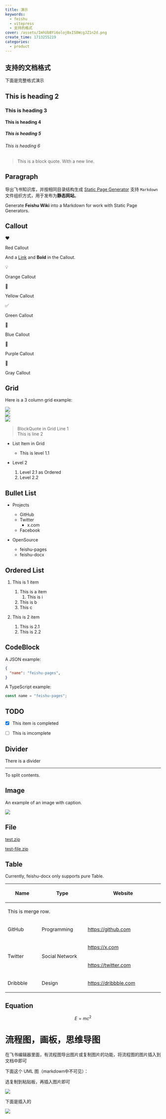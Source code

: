 ```yaml
---
title: 演示
keywords:
  - feishu
  - vitepress
  - 支持的格式
cover: /assets/ImhUbBYi6olojBxIS8WcgJZ1n2d.png
create_time: 1713255219
categories:
  - product
---
```



## 支持的文档格式

 下面是完整格式演示

## This is heading 2

### This is heading 3

#### This is heading 4

##### This is heading 5

###### This is heading 6

> This is a block quote.
> With a new line.

## Paragraph

导出飞书知识库，并按相同目录结构生成 [Static Page Generator](https://www.google.com/search?q=Static+Page+Generator) 支持 `Markdown` 文件组织方式，用于发布为**静态网站**。

Generate **Feishu Wiki** into a Markdown for work with Static Page Generators.

## Callout

<div class="callout callout-bg-1 callout-border-1 callout-color-1">
<div class='callout-emoji'>❤️</div>
<p>Red Callout</p>
<p>And a <a href="https://github.com/longbridgeapp/feishu-pages">Link</a> and <strong>Bold</strong> in the Callout.</p>
</div>

<div class="callout callout-bg-2 callout-border-2 callout-color-2">
<div class='callout-emoji'>💡</div>
<p>Orange Callout</p>
</div>

<div class="callout callout-bg-3 callout-border-3 callout-color-3">
<div class='callout-emoji'>🤖</div>
<p>Yellow Callout</p>
</div>

<div class="callout callout-bg-4 callout-border-4 callout-color-4">
<div class='callout-emoji'>✅</div>
<p>Green Callout</p>
</div>

<div class="callout callout-bg-5 callout-border-5 callout-color-5">
<div class='callout-emoji'>🐳</div>
<p>Blue Callout</p>
</div>

<div class="callout callout-bg-6 callout-border-6 callout-color-6">
<div class='callout-emoji'>🐳</div>
<p>Purple Callout</p>
</div>

<div class="callout callout-bg-14 callout-border-7 callout-color-7">
<div class='callout-emoji'>🐼</div>
<p>Gray Callout</p>
</div>

## Grid

Here is a 3 column grid example:

<div class="flex gap-3 columns-3" column-size="3">
<div class="w-[17%]" width-ratio="17">
<img src="/assets/FOn4b6wLxoO2hjxKaW5cQt0Qn5g.jpeg" src-width="440" src-height="440" align="center"/>

</div>
<div class="w-[52%]" width-ratio="52">
<img src="/assets/LzHObMYtBoGifpxyTOfccxi3nKb.png" src-width="440" src-height="440" align="center"/>
</div>
<div class="w-[29%]" width-ratio="29">
<img src="/assets/DEkxbo02yoTPuIxING3cSEMMn2b.jpeg" src-width="440" src-height="440" align="center"/>

</div>
</div>

<div class="flex gap-3 columns-2" column-size="2">
<div class="w-[70%]" width-ratio="70">
<blockquote>
<p>BlockQuote in Grid Line 1<br/>This is line 2</p>
</blockquote>
</div>
<div class="w-[30%]" width-ratio="30">
<ul>
<li><p>List Item in Grid</p>
<ul>
<li>This is level 1.1</li>
</ul>
</li>
<li><p>Level 2</p>
<ol>
<li>Level 2.1 as Ordered</li>
<li>Level 2.2</li>
</ol>
</li>
</ul>
</div>
</div>

## Bullet List

- Projects
    - GitHub
    - Twitter
        - x.com
    - Facebook 

- OpenSource
    - feishu-pages
    - feishu-docx

## Ordered List

1. This is 1 item
    1. This is a item
        1. This is i 
    2. This is b
    3. This c

2. This is 2 item
    1. This is 2.1
    2. This is 2.2

## CodeBlock

A JSON example:

```json
{
  "name": "feishu-pages",
}
```

A TypeScript example:

```ts
const name = "feishu-pages";
```

## TODO

- [x] This item is completed

- [ ] This is imcomplete

## Divider

There is a divider

---

To split contents.

## Image

An example of an image with caption.

<img src="/assets/LAHrbunRMoEmtFxjk3wc46rvnQV.png" src-width="1280" src-height="720" align="center"/>

## File

[test.zip](/assets/NEOWbiOKOo7xbJxsWaJctjTJnFh.zip)

[test-file.zip](/assets/IfrlbIQ24owNtRxFeySc6bwWnjf.zip)

## Table

Currently, feishu-docx only supports pure Table.

<table header_column="1" header_row="1">
<colgroup>
<col width="180"/>
<col width="222"/>
<col width="418"/>
</colgroup>
<thead>
<tr><th><p>Name</p></th><th><p>Type</p></th><th><p>Website</p></th></tr>
</thead>
<tbody>
<tr><td colspan="3"><p>This is merge row.</p></td></tr>
<tr><td><p>GitHub</p></td><td><p>Programming</p></td><td><p><a href="https://github.com">https://github.com</a></p></td></tr>
<tr><td rowspan="2"><p>Twitter</p></td><td rowspan="2"><p>Social Network</p></td><td><p><a href="https://x.com">https://x.com</a></p></td></tr>
<tr><td><p><a href="https://twitter.com">https://twitter.com</a></p></td></tr>
<tr><td><p>Dribbble</p></td><td><p>Design</p></td><td><p><a href="https://dribbble.com">https://dribbble.com</a></p></td></tr>
</tbody>
</table>

## Equation

$$E = mc^2$$

# 流程图，画板，思维导图

在飞书编辑器里面，有流程图导出图片或复制图片的功能，将流程图的图片插入到文档中即可

下面这个 UML 图（markdown中不可见）：

选复制到粘贴板，再插入图片即可

<img src="/assets/XOrdbT96AoqESuxLdzycuqzAnNd.png" src-width="557" src-height="202" align="center"/>

下面是插入的

<img src="/assets/GbdhbPrN6oBtO7xJZTlcMETvnRh.png" src-width="816" src-height="256" align="center"/>

